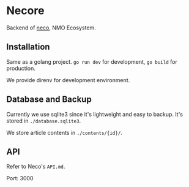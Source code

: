 # Necore

Backend of [neco](https://github.com/EntropyGenerator/neco), NMO Ecosystem.

## Installation

Same as a golang project. `go run dev` for development, `go build` for production.

We provide direnv for development environment.

## Database and Backup

Currently we use sqlite3 since it's lightweight and easy to backup. It's stored in `./database.sqlite3`.

We store article contents in `./contents/{id}/`.

## API

Refer to Neco's `API.md`.

Port: 3000